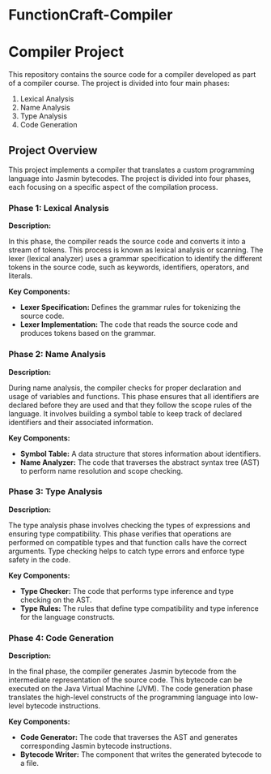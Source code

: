 # FunctionCraft-Compiler

# Compiler Project

This repository contains the source code for a compiler developed as part of a compiler course. The project is divided into four main phases:

1. Lexical Analysis
2. Name Analysis
3. Type Analysis
4. Code Generation

## Project Overview

This project implements a compiler that translates a custom programming language into Jasmin bytecodes. The project is divided into four phases, each focusing on a specific aspect of the compilation process.

### Phase 1: Lexical Analysis

**Description:**

In this phase, the compiler reads the source code and converts it into a stream of tokens. This process is known as lexical analysis or scanning. The lexer (lexical analyzer) uses a grammar specification to identify the different tokens in the source code, such as keywords, identifiers, operators, and literals.

**Key Components:**

- **Lexer Specification:** Defines the grammar rules for tokenizing the source code.
- **Lexer Implementation:** The code that reads the source code and produces tokens based on the grammar.

### Phase 2: Name Analysis

**Description:**

During name analysis, the compiler checks for proper declaration and usage of variables and functions. This phase ensures that all identifiers are declared before they are used and that they follow the scope rules of the language. It involves building a symbol table to keep track of declared identifiers and their associated information.

**Key Components:**

- **Symbol Table:** A data structure that stores information about identifiers.
- **Name Analyzer:** The code that traverses the abstract syntax tree (AST) to perform name resolution and scope checking.

### Phase 3: Type Analysis

**Description:**

The type analysis phase involves checking the types of expressions and ensuring type compatibility. This phase verifies that operations are performed on compatible types and that function calls have the correct arguments. Type checking helps to catch type errors and enforce type safety in the code.

**Key Components:**

- **Type Checker:** The code that performs type inference and type checking on the AST.
- **Type Rules:** The rules that define type compatibility and type inference for the language constructs.

### Phase 4: Code Generation

**Description:**

In the final phase, the compiler generates Jasmin bytecode from the intermediate representation of the source code. This bytecode can be executed on the Java Virtual Machine (JVM). The code generation phase translates the high-level constructs of the programming language into low-level bytecode instructions.

**Key Components:**

- **Code Generator:** The code that traverses the AST and generates corresponding Jasmin bytecode instructions.
- **Bytecode Writer:** The component that writes the generated bytecode to a file.
